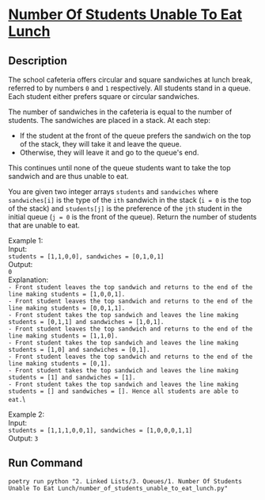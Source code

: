 # [Number Of Students Unable To Eat Lunch](https://leetcode.com/problems/number-of-students-unable-to-eat-lunch/)

## Description
The school cafeteria offers circular and square sandwiches at lunch break, referred to by numbers `0` and `1` respectively. All students stand in a queue. Each student either prefers square or circular sandwiches.

The number of sandwiches in the cafeteria is equal to the number of students. The sandwiches are placed in a stack. At each step:
* If the student at the front of the queue prefers the sandwich on the top of the stack, they will take it and leave the queue.
* Otherwise, they will leave it and go to the queue's end.

This continues until none of the queue students want to take the top sandwich and are thus unable to eat.

You are given two integer arrays `students` and `sandwiches` where `sandwiches[i]` is the type of the `i​​​​​​th` sandwich in the stack (`i = 0` is the top of the stack) and `students[j]` is the preference of the `j​​​​​​th` student in the initial queue (`j = 0` is the front of the queue). Return the number of students that are unable to eat.

Example 1:\
Input:\
`students = [1,1,0,0], sandwiches = [0,1,0,1]`\
Output:\
`0`\
Explanation:\
`- Front student leaves the top sandwich and returns to the end of the line making students = [1,0,0,1].`\
`- Front student leaves the top sandwich and returns to the end of the line making students = [0,0,1,1].`\
`- Front student takes the top sandwich and leaves the line making students = [0,1,1] and sandwiches = [1,0,1].`\
`- Front student leaves the top sandwich and returns to the end of the line making students = [1,1,0].`\
`- Front student takes the top sandwich and leaves the line making students = [1,0] and sandwiches = [0,1].`\
`- Front student leaves the top sandwich and returns to the end of the line making students = [0,1].`\
`- Front student takes the top sandwich and leaves the line making students = [1] and sandwiches = [1].`\
`- Front student takes the top sandwich and leaves the line making students = [] and sandwiches = []. Hence all students are able to eat.`\

Example 2:\
Input:\
`students = [1,1,1,0,0,1], sandwiches = [1,0,0,0,1,1]`\
Output:
`3`

## Run Command
`poetry run python "2. Linked Lists/3. Queues/1. Number Of Students Unable To Eat Lunch/number_of_students_unable_to_eat_lunch.py"`